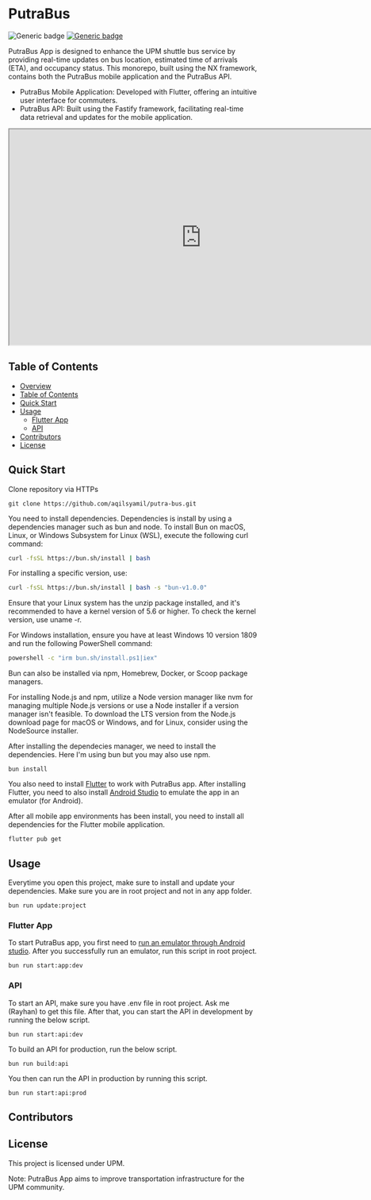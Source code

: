 # PutraBus

![Generic badge](https://img.shields.io/badge/maintained-yes-green.svg)
[![Generic badge](https://img.shields.io/badge/api-run-red.svg)](https://putra-bus-production.up.railway.app/)

PutraBus App is designed to enhance the UPM shuttle bus service by providing real-time updates on bus location, estimated time of arrivals (ETA), and occupancy status. This monorepo, built using the NX framework, contains both the PutraBus mobile application and the PutraBus API.

- PutraBus Mobile Application: Developed with Flutter, offering an intuitive user interface for commuters.
- PutraBus API: Built using the Fastify framework, facilitating real-time data retrieval and updates for the mobile application.

<iframe width="774" height="435" src="https://www.youtube.com/watch?feature=shared&v=u61cDZzBcUg">
</iframe>

## Table of Contents

- [Overview](#putrabus)
- [Table of Contents](#table-of-contents)
- [Quick Start](#quick-start)
- [Usage](#usage)
  - [Flutter App](#flutter-app)
  - [API](#api)
- [Contributors](#contributors)
- [License](#license)

## Quick Start

Clone repository via HTTPs

```git
git clone https://github.com/aqilsyamil/putra-bus.git
```

You need to install dependencies. Dependencies is install by using a dependencies manager such as bun and node. To install Bun on macOS, Linux, or Windows Subsystem for Linux (WSL), execute the following curl command:

```bash
curl -fsSL https://bun.sh/install | bash
```

For installing a specific version, use:

```bash
curl -fsSL https://bun.sh/install | bash -s "bun-v1.0.0"
```

Ensure that your Linux system has the unzip package installed, and it's recommended to have a kernel version of 5.6 or higher. To check the kernel version, use uname -r.

For Windows installation, ensure you have at least Windows 10 version 1809 and run the following PowerShell command:

```bash
powershell -c "irm bun.sh/install.ps1|iex"
```

Bun can also be installed via npm, Homebrew, Docker, or Scoop package managers.

For installing Node.js and npm, utilize a Node version manager like nvm for managing multiple Node.js versions or use a Node installer if a version manager isn't feasible. To download the LTS version from the Node.js download page for macOS or Windows, and for Linux, consider using the NodeSource installer.

After installing the dependecies manager, we need to install the dependencies. Here I'm using bun but you may also use npm.

```arduino
bun install
```

You also need to install [Flutter](https://docs.flutter.dev/get-started/install) to work with PutraBus app. After installing Flutter, you need to also install [Android Studio](https://developer.android.com/studio/install) to emulate the app in an emulator (for Android).

After all mobile app environments has been install, you need to install all dependencies for the Flutter mobile application.

```arduino
flutter pub get
```

## Usage

Everytime you open this project, make sure to install and update your dependencies. Make sure you are in root project and not in any app folder.

```arduino
bun run update:project
```

### Flutter App

To start PutraBus app, you first need to [run an emulator through Android studio](https://developer.android.com/studio/run/emulator). After you successfully run an emulator, run this script in root project.

```arduino
bun run start:app:dev
```

### API

To start an API, make sure you have .env file in root project. Ask me (Rayhan) to get this file. After that, you can start the API in development by running the below script.

```arduino
bun run start:api:dev
```

To build an API for production, run the below script.

```arduino
bun run build:api
```

You then can run the API in production by running this script.

```arduino
bun run start:api:prod
```

## Contributors



## License

This project is licensed under UPM.

Note: PutraBus App aims to improve transportation infrastructure for the UPM community.
